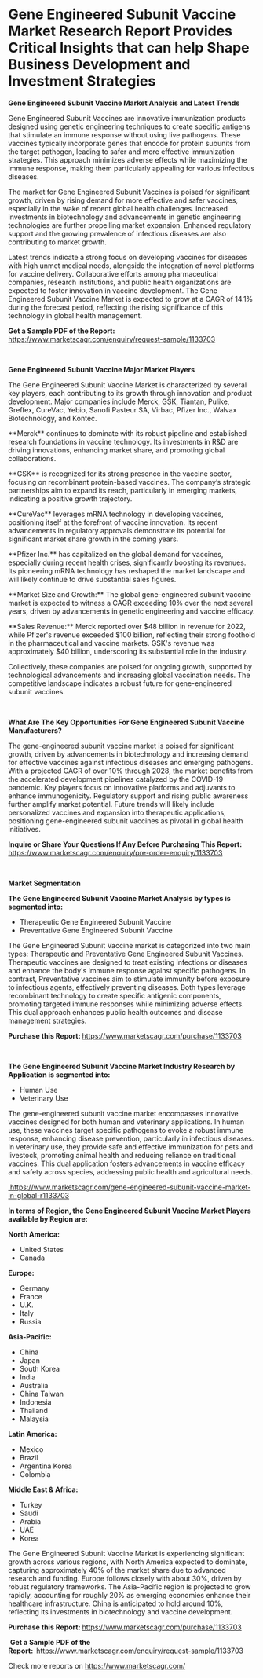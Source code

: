 <p><h1>Gene Engineered Subunit Vaccine Market Research Report Provides Critical Insights that can help Shape Business Development and Investment Strategies</h1></p><p><strong>Gene Engineered Subunit Vaccine Market Analysis and Latest Trends</strong></p>
<p><p>Gene Engineered Subunit Vaccines are innovative immunization products designed using genetic engineering techniques to create specific antigens that stimulate an immune response without using live pathogens. These vaccines typically incorporate genes that encode for protein subunits from the target pathogen, leading to safer and more effective immunization strategies. This approach minimizes adverse effects while maximizing the immune response, making them particularly appealing for various infectious diseases.</p><p>The market for Gene Engineered Subunit Vaccines is poised for significant growth, driven by rising demand for more effective and safer vaccines, especially in the wake of recent global health challenges. Increased investments in biotechnology and advancements in genetic engineering technologies are further propelling market expansion. Enhanced regulatory support and the growing prevalence of infectious diseases are also contributing to market growth.</p><p>Latest trends indicate a strong focus on developing vaccines for diseases with high unmet medical needs, alongside the integration of novel platforms for vaccine delivery. Collaborative efforts among pharmaceutical companies, research institutions, and public health organizations are expected to foster innovation in vaccine development. The Gene Engineered Subunit Vaccine Market is expected to grow at a CAGR of 14.1% during the forecast period, reflecting the rising significance of this technology in global health management.</p></p>
<p><strong>Get a Sample PDF of the Report:&nbsp;</strong> <a href="https://www.marketscagr.com/enquiry/request-sample/1133703?utm_campaign=2992&utm_medium=2&utm_source=Github&utm_content=ia&utm_term=25032025&utm_id=gene-engineered-subunit-vaccine">https://www.marketscagr.com/enquiry/request-sample/1133703</a></p>
<p>&nbsp;</p>
<p><strong>Gene Engineered Subunit Vaccine Major Market Players</strong></p>
<p><p>The Gene Engineered Subunit Vaccine Market is characterized by several key players, each contributing to its growth through innovation and product development. Major companies include Merck, GSK, Tiantan, Pulike, Greffex, CureVac, Yebio, Sanofi Pasteur SA, Virbac, Pfizer Inc., Walvax Biotechnology, and Kontec. </p><p>**Merck** continues to dominate with its robust pipeline and established research foundations in vaccine technology. Its investments in R&D are driving innovations, enhancing market share, and promoting global collaborations.</p><p>**GSK** is recognized for its strong presence in the vaccine sector, focusing on recombinant protein-based vaccines. The company’s strategic partnerships aim to expand its reach, particularly in emerging markets, indicating a positive growth trajectory.</p><p>**CureVac** leverages mRNA technology in developing vaccines, positioning itself at the forefront of vaccine innovation. Its recent advancements in regulatory approvals demonstrate its potential for significant market share growth in the coming years.</p><p>**Pfizer Inc.** has capitalized on the global demand for vaccines, especially during recent health crises, significantly boosting its revenues. Its pioneering mRNA technology has reshaped the market landscape and will likely continue to drive substantial sales figures.</p><p>**Market Size and Growth:** The global gene-engineered subunit vaccine market is expected to witness a CAGR exceeding 10% over the next several years, driven by advancements in genetic engineering and vaccine efficacy. </p><p>**Sales Revenue:** Merck reported over $48 billion in revenue for 2022, while Pfizer's revenue exceeded $100 billion, reflecting their strong foothold in the pharmaceutical and vaccine markets. GSK's revenue was approximately $40 billion, underscoring its substantial role in the industry. </p><p>Collectively, these companies are poised for ongoing growth, supported by technological advancements and increasing global vaccination needs. The competitive landscape indicates a robust future for gene-engineered subunit vaccines.</p></p>
<p>&nbsp;</p>
<p><strong>What Are The Key Opportunities For Gene Engineered Subunit Vaccine Manufacturers?</strong></p>
<p><p>The gene-engineered subunit vaccine market is poised for significant growth, driven by advancements in biotechnology and increasing demand for effective vaccines against infectious diseases and emerging pathogens. With a projected CAGR of over 10% through 2028, the market benefits from the accelerated development pipelines catalyzed by the COVID-19 pandemic. Key players focus on innovative platforms and adjuvants to enhance immunogenicity. Regulatory support and rising public awareness further amplify market potential. Future trends will likely include personalized vaccines and expansion into therapeutic applications, positioning gene-engineered subunit vaccines as pivotal in global health initiatives.</p></p>
<p><strong>Inquire or Share Your Questions If Any Before Purchasing This Report:</strong> <a href="https://www.marketscagr.com/enquiry/pre-order-enquiry/1133703?utm_campaign=2992&utm_medium=2&utm_source=Github&utm_content=ia&utm_term=25032025&utm_id=gene-engineered-subunit-vaccine">https://www.marketscagr.com/enquiry/pre-order-enquiry/1133703</a></p>
<p>&nbsp;</p>
<p><strong>Market Segmentation</strong></p>
<p><strong>The Gene Engineered Subunit Vaccine Market Analysis by types is segmented into:</strong></p>
<p><ul><li>Therapeutic Gene Engineered Subunit Vaccine</li><li>Preventative Gene Engineered Subunit Vaccine</li></ul></p>
<p><p>The Gene Engineered Subunit Vaccine market is categorized into two main types: Therapeutic and Preventative Gene Engineered Subunit Vaccines. Therapeutic vaccines are designed to treat existing infections or diseases and enhance the body's immune response against specific pathogens. In contrast, Preventative vaccines aim to stimulate immunity before exposure to infectious agents, effectively preventing diseases. Both types leverage recombinant technology to create specific antigenic components, promoting targeted immune responses while minimizing adverse effects. This dual approach enhances public health outcomes and disease management strategies.</p></p>
<p><strong>Purchase this Report:&nbsp;</strong><a href="https://www.marketscagr.com/purchase/1133703?utm_campaign=2992&utm_medium=2&utm_source=Github&utm_content=ia&utm_term=25032025&utm_id=gene-engineered-subunit-vaccine">https://www.marketscagr.com/purchase/1133703</a></p>
<p>&nbsp;</p>
<p><strong>The Gene Engineered Subunit Vaccine Market Industry Research by Application is segmented into:</strong></p>
<p><ul><li>Human Use</li><li>Veterinary Use</li></ul></p>
<p><p>The gene-engineered subunit vaccine market encompasses innovative vaccines designed for both human and veterinary applications. In human use, these vaccines target specific pathogens to evoke a robust immune response, enhancing disease prevention, particularly in infectious diseases. In veterinary use, they provide safe and effective immunization for pets and livestock, promoting animal health and reducing reliance on traditional vaccines. This dual application fosters advancements in vaccine efficacy and safety across species, addressing public health and agricultural needs.</p></p>
<p><a href="https://www.marketscagr.com/gene-engineered-subunit-vaccine-market-in-global-r1133703?utm_campaign=2992&utm_medium=2&utm_source=Github&utm_content=ia&utm_term=25032025&utm_id=gene-engineered-subunit-vaccine">&nbsp;https://www.marketscagr.com/gene-engineered-subunit-vaccine-market-in-global-r1133703</a></p>
<p><strong>In terms of Region, the Gene Engineered Subunit Vaccine Market Players available by Region are:</strong></p>
<p>
    <p> <strong> North America: </strong>
        <ul>
            <li>United States</li>
            <li>Canada</li>
        </ul>
        </p> 
    <p> <strong> Europe: </strong>
        <ul>
            <li>Germany</li>
            <li>France</li>
            <li>U.K.</li>
            <li>Italy</li>
            <li>Russia</li>
        </ul>
        </p> 
    <p> <strong> Asia-Pacific: </strong>
        <ul>
            <li>China</li>
            <li>Japan</li>
            <li>South Korea</li>
            <li>India</li>
            <li>Australia</li>
            <li>China Taiwan</li>
            <li>Indonesia</li>
            <li>Thailand</li>
            <li>Malaysia</li>
        </ul>
        </p> 
    <p> <strong> Latin America: </strong>
        <ul>
            <li>Mexico</li>
            <li>Brazil</li>
            <li>Argentina Korea</li>
            <li>Colombia</li>
        </ul>
        </p> 
    <p> <strong> Middle East & Africa: </strong>
        <ul>
            <li>Turkey</li>
            <li>Saudi</li>
            <li>Arabia</li>
            <li>UAE</li>
            <li>Korea</li>
        </ul>
    </p>
    </p>
<p><p>The Gene Engineered Subunit Vaccine Market is experiencing significant growth across various regions, with North America expected to dominate, capturing approximately 40% of the market share due to advanced research and funding. Europe follows closely with about 30%, driven by robust regulatory frameworks. The Asia-Pacific region is projected to grow rapidly, accounting for roughly 20% as emerging economies enhance their healthcare infrastructure. China is anticipated to hold around 10%, reflecting its investments in biotechnology and vaccine development.</p></p>
<p><strong>Purchase this Report: </strong><a href="https://www.marketscagr.com/purchase/1133703?utm_campaign=2992&utm_medium=2&utm_source=Github&utm_content=ia&utm_term=25032025&utm_id=gene-engineered-subunit-vaccine">https://www.marketscagr.com/purchase/1133703</a></p>
<p>&nbsp;<strong>Get a Sample PDF of the Report:&nbsp;&nbsp;</strong><a href="https://www.marketscagr.com/enquiry/request-sample/1133703?utm_campaign=2992&utm_medium=2&utm_source=Github&utm_content=ia&utm_term=25032025&utm_id=gene-engineered-subunit-vaccine">https://www.marketscagr.com/enquiry/request-sample/1133703</a></p>
<p><strong></strong></p>
<p>Check more reports on <a href="https://www.marketscagr.com/?utm_campaign=2992&utm_medium=2&utm_source=Github&utm_content=ia&utm_term=25032025&utm_id=gene-engineered-subunit-vaccine">https://www.marketscagr.com/</a></p>